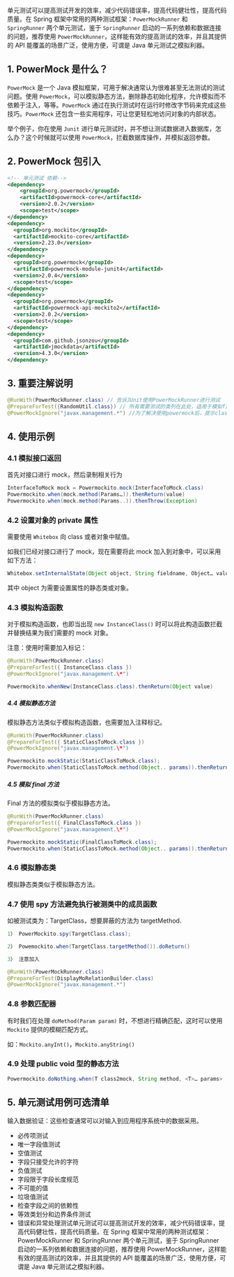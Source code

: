 单元测试可以提高测试开发的效率，减少代码错误率，提高代码健壮性，提高代码质量。在 Spring 框架中常用的两种测试框架：`PowerMockRunner` 和 `SpringRunner` 两个单元测试，鉴于 `SpringRunner` 启动的一系列依赖和数据连接的问题，推荐使用 `PowerMockRunner`，这样能有效的提高测试的效率，并且其提供的 API 能覆盖的场景广泛，使用方便，可谓是 Java 单元测试之模拟利器。

## 1. PowerMock 是什么？

`PowerMock` 是一个 Java 模拟框架，可用于解决通常认为很难甚至无法测试的测试问题。使用 `PowerMock`，可以模拟静态方法，删除静态初始化程序，允许模拟而不依赖于注入，等等。`PowerMock` 通过在执行测试时在运行时修改字节码来完成这些技巧。`PowerMock` 还包含一些实用程序，可让您更轻松地访问对象的内部状态。

举个例子，你在使用 `Junit` 进行单元测试时，并不想让测试数据进入数据库，怎么办？这个时候就可以使用 `PowerMock`，拦截数据库操作，并模拟返回参数。

## 2. PowerMock 包引入

```xml
<!-- 单元测试 依赖-->
<dependency>
    <groupId>org.powermock</groupId>
    <artifactId>powermock-core</artifactId>
    <version>2.0.2</version>
    <scope>test</scope>
</dependency>
<dependency>
  <groupId>org.mockito</groupId>
  <artifactId>mockito-core</artifactId>
  <version>2.23.0</version>
</dependency>
<dependency>
  <groupId>org.powermock</groupId>
  <artifactId>powermock-module-junit4</artifactId>
  <version>2.0.4</version>
  <scope>test</scope>
</dependency>
<dependency>
  <groupId>org.powermock</groupId>
  <artifactId>powermock-api-mockito2</artifactId>
  <version>2.0.2</version>
  <scope>test</scope>
</dependency>
<dependency>
  <groupId>com.github.jsonzou</groupId>
  <artifactId>jmockdata</artifactId>
  <version>4.3.0</version>
</dependency>
```

## 3. 重要注解说明

```java
@RunWith(PowerMockRunner.class) // 告诉JUnit使用PowerMockRunner进行测试
@PrepareForTest({RandomUtil.class}) // 所有需要测试的类列在此处，适用于模拟final类或有final, private, static, native方法的类
@PowerMockIgnore("javax.management.*") //为了解决使用powermock后，提示classloader错误
```

## 4. 使用示例

### 4.1 模拟接口返回

首先对接口进行 mock，然后录制相关行为

```java
InterfaceToMock mock = Powermockito.mock(InterfaceToMock.class)
Powermockito.when(mock.method(Params…)).thenReturn(value)
Powermockito.when(mock.method(Params..)).thenThrow(Exception)
```

### 4.2 设置对象的 private 属性

需要使用 `Whitebox` 向 class 或者对象中赋值。

如我们已经对接口进行了 mock，现在需要将此 mock 加入到对象中，可以采用如下方法：

```java
Whitebox.setInternalState(Object object, String fieldname, Object… value);
```

其中 object 为需要设置属性的静态类或对象。

### 4.3 模拟构造函数

对于模拟构造函数，也即当出现 `new InstanceClass()` 时可以将此构造函数拦截并替换结果为我们需要的 mock 对象。

注意：使用时需要加入标记：

```java
@RunWith(PowerMockRunner.class)
@PrepareForTest({ InstanceClass.class })
@PowerMockIgnore("javax.management.\*")

Powermockito.whenNew(InstanceClass.class).thenReturn(Object value)
```

##### 4.4 模拟静态方法

模拟静态方法类似于模拟构造函数，也需要加入注释标记。

```java
@RunWith(PowerMockRunner.class)
@PrepareForTest({ StaticClassToMock.class })
@PowerMockIgnore("javax.management.\*")

Powermockito.mockStatic(StaticClassToMock.class);
Powermockito.when(StaticClassToMock.method(Object.. params)).thenReturn(Object value)
```

##### 4.5 模拟 final 方法

Final 方法的模拟类似于模拟静态方法。

```java
@RunWith(PowerMockRunner.class)
@PrepareForTest({ FinalClassToMock.class })
@PowerMockIgnore("javax.management.\*")

Powermockito.mockStatic(FinalClassToMock.class);
Powermockito.when(StaticClassToMock.method(Object.. params)).thenReturn(Object value)
```

### 4.6 模拟静态类

模拟静态类类似于模拟静态方法。

### 4.7 使用 spy 方法避免执行被测类中的成员函数

如被测试类为：TargetClass，想要屏蔽的方法为 targetMethod.

```java
1） PowerMockito.spy(TargetClass.class);

2） Powemockito.when(TargetClass.targetMethod()).doReturn()

3） 注意加入

@RunWith(PowerMockRunner.class)
@PrepareForTest(DisplayMoRelationBuilder.class)
@PowerMockIgnore("javax.management.*")
```

### 4.8 参数匹配器

有时我们在处理 `doMethod(Param param)` 时，不想进行精确匹配，这时可以使用 `Mockito` 提供的模糊匹配方式。

如：`Mockito.anyInt()`，`Mockito.anyString()`

### 4.9 处理 public void 型的静态方法

```java
Powermockito.doNothing.when(T class2mock, String method, <T>… params>
```

## 5. 单元测试用例可选清单

输入数据验证：这些检查通常可以对输入到应用程序系统中的数据采用。

- 必传项测试
- 唯一字段值测试
- 空值测试
- 字段只接受允许的字符
- 负值测试
- 字段限于字段长度规范
- 不可能的值
- 垃圾值测试
- 检查字段之间的依赖性
- 等效类划分和边界条件测试
- 错误和异常处理测试单元测试可以提高测试开发的效率，减少代码错误率，提高代码健壮性，提高代码质量。在 Spring 框架中常用的两种测试框架：PowerMockRunner 和 SpringRunner 两个单元测试，鉴于 SpringRunner 启动的一系列依赖和数据连接的问题，推荐使用 PowerMockRunner，这样能有效的提高测试的效率，并且其提供的 API 能覆盖的场景广泛，使用方便，可谓是 Java 单元测试之模拟利器。
